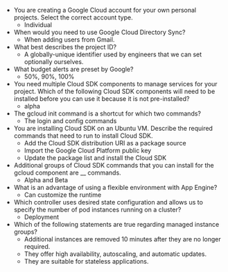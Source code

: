 * You are creating a Google Cloud account for your own personal projects. Select the correct account type.
    * Individual
* When would you need to use Google Cloud Directory Sync?
    * When adding users from Gmail.
* What best describes the project ID?
    * A globally-unique identifier used by engineers that we can set optionally ourselves.
* What budget alerts are preset by Google?
    * 50%, 90%, 100%
* You need multiple Cloud SDK components to manage services for your project. Which of the following Cloud SDK components will need to be installed before you can use it because it is not pre-installed?
    * alpha
* The gcloud init command is a shortcut for which two commands?
    * The login and config commands
* You are installing Cloud SDK on an Ubuntu VM. Describe the required commands that need to run to install Cloud SDK.
    * Add the Cloud SDK distribution URI as a package source
    * Import the Google Cloud Platform public key
    * Update the package list and install the Cloud SDK
* Additional groups of Cloud SDK commands that you can install for the gcloud component are __ commands.
    * Alpha and Beta
* What is an advantage of using a flexible environment with App Engine?
    * Can customize the runtime
* Which controller uses desired state configuration and allows us to specify the number of pod instances running on a cluster?
    * Deployment
* Which of the following statements are true regarding managed instance groups?
    * Additional instances are removed 10 minutes after they are no longer required.
    * They offer high availability, autoscaling, and automatic updates.
    * They are suitable for stateless applications.

